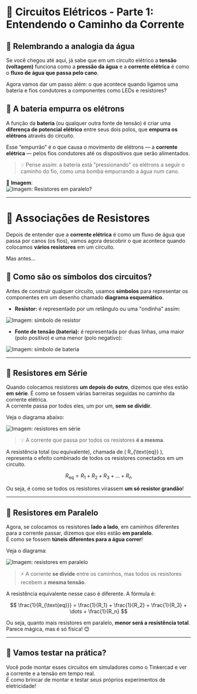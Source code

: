 # 🔌 Circuitos Elétricos - Parte 1: Entendendo o Caminho da Corrente

## 🚿 Relembrando a analogia da água

Se você chegou até aqui, já sabe que em um circuito elétrico a **tensão (voltagem)** funciona como a **pressão da água** e a **corrente elétrica** é como o **fluxo de água que passa pelo cano**.

Agora vamos dar um passo além: o que acontece quando ligamos uma bateria e fios condutores a componentes como LEDs e resistores?

## 🔋 A bateria empurra os elétrons

A função da **bateria** (ou qualquer outra fonte de tensão) é criar uma **diferença de potencial elétrico** entre seus dois polos, que **empurra os elétrons** através do circuito.

Esse “empurrão” é o que causa o movimento de elétrons — a **corrente elétrica** — pelos fios condutores até os dispositivos que serão alimentados.

> 💡 Pense assim: a bateria está "pressionando" os elétrons a seguir o caminho do fio, como uma bomba empurrando a água num cano.

📸 **Imagem**:  
![Imagem: Resistores em paralelo?](./IMAGES/resistores_paralelo)

---

# 🔌 Associações de Resistores

Depois de entender que a **corrente elétrica** é como um fluxo de água que passa por canos (os fios), vamos agora descobrir o que acontece quando colocamos **vários resistores** em um circuito.

Mas antes...  
## 🧩 Como são os símbolos dos circuitos?

Antes de construir qualquer circuito, usamos **símbolos** para representar os componentes em um desenho chamado **diagrama esquemático**.

- **Resistor:** é representado por um retângulo ou uma "ondinha" assim:

![Imagem: símbolo de resistor](./IMAGES/simbolo_resistor.png)

- **Fonte de tensão (bateria):** é representada por duas linhas, uma maior (polo positivo) e uma menor (polo negativo):

![Imagem: símbolo de bateria](./IMAGES/simbolo_bateria.png)

---

## 🧱 Resistores em Série

Quando colocamos resistores **um depois do outro**, dizemos que eles estão **em série**. É como se fossem várias barreiras seguidas no caminho da corrente elétrica.  
A corrente passa por todos eles, um por um, **sem se dividir**.

Veja o diagrama abaixo:

![Imagem: resistores em série](./IMAGES/resistores_em_serie.png)

> 💡 A corrente que passa por todos os resistores **é a mesma**.

A resistência total (ou equivalente), chamada de \( R_{\text{eq}} \), representa o efeito combinado de todos os resistores conectados em um circuito.

$$
R_{\text{eq}} = R_1 + R_2 + R_3 + \dots + R_n
$$


Ou seja, é como se todos os resistores virassem **um só resistor grandão**!

---

## 🌊 Resistores em Paralelo

Agora, se colocamos os resistores **lado a lado**, em caminhos diferentes para a corrente passar, dizemos que eles estão **em paralelo**.  
É como se fossem **túneis diferentes para a água correr**!

Veja o diagrama:

![Imagem: resistores em paralelo](./IMAGES/resistores_em_paralelo.png)

> ⚡ A corrente **se divide** entre os caminhos, mas todos os resistores recebem a **mesma tensão**.

A resistência equivalente nesse caso é diferente. A fórmula é:

$$
\frac{1}{R_{\text{eq}}} = \frac{1}{R_1} + \frac{1}{R_2} + \frac{1}{R_3} + \dots + \frac{1}{R_n}
$$


Ou seja, quanto mais resistores em paralelo, **menor será a resistência total**. Parece mágica, mas é só física! 😊

---

## 🧪 Vamos testar na prática?

Você pode montar esses circuitos em simuladores como o Tinkercad e ver a corrente e a tensão em tempo real.  
É como brincar de montar e testar seus próprios experimentos de eletricidade!


